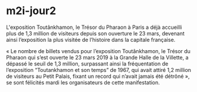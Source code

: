 # m2i-jour2
L'exposition Toutânkhamon, le Trésor du Pharaon à Paris a déjà accueilli plus de 1,3 million de visiteurs depuis son ouverture le 23 mars, devenant ainsi l’exposition la plus visitée de l’histoire dans la capitale française.

« Le nombre de billets vendus pour l’exposition Toutânkhamon,
 le Trésor du Pharaon qui s’est ouverte le 23 mars 2019 à la Grande Halle de la Villette,
 a dépassé le seuil de 1,3 million, surpassant ainsi la fréquentation de l’exposition 
 “Toutankhamon et son temps” de 1967, qui avait attiré 1,2 million de visiteurs au Petit Palais, 
 fixant un record qui n’avait jamais été détrôné », se sont félicités mardi les organisateurs de cette 
 manifestation.